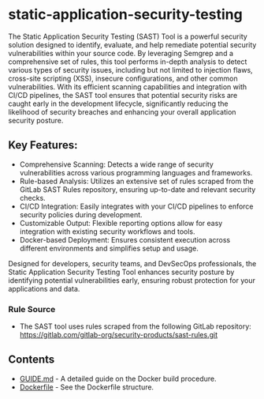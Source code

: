 # static-application-security-testing


The Static Application Security Testing (SAST) Tool is a powerful security solution designed to identify, evaluate, and help remediate potential security vulnerabilities within your source code. By leveraging Semgrep and a comprehensive set of rules, this tool performs in-depth analysis to detect various types of security issues, including but not limited to injection flaws, cross-site scripting (XSS), insecure configurations, and other common vulnerabilities.
With its efficient scanning capabilities and integration with CI/CD pipelines, the SAST tool ensures that potential security risks are caught early in the development lifecycle, significantly reducing the likelihood of security breaches and enhancing your overall application security posture.



## Key Features:

- Comprehensive Scanning: Detects a wide range of security vulnerabilities across various programming languages and frameworks.
- Rule-based Analysis: Utilizes an extensive set of rules scraped from the GitLab SAST Rules repository, ensuring up-to-date and relevant security checks.
- CI/CD Integration: Easily integrates with your CI/CD pipelines to enforce security policies during development.
- Customizable Output: Flexible reporting options allow for easy integration with existing security workflows and tools.
- Docker-based Deployment: Ensures consistent execution across different environments and simplifies setup and usage.


Designed for developers, security teams, and DevSecOps professionals, the Static Application Security Testing Tool enhances security posture by identifying potential vulnerabilities early, ensuring robust protection for your applications and data.



### Rule Source
- The SAST tool uses rules scraped from the following GitLab repository: https://gitlab.com/gitlab-org/security-products/sast-rules.git



## Contents
- [GUIDE.md](GUIDE.md) - A detailed guide on the Docker build procedure.
- [Dockerfile](Dockerfile) - See the Dockerfile structure.